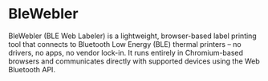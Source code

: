 # BleWebler
BleWebler (BLE Web Labeler) is a lightweight, browser-based label printing tool that connects to Bluetooth Low Energy (BLE) thermal printers – no drivers, no apps, no vendor lock-in. It runs entirely in Chromium-based browsers and communicates directly with supported devices using the Web Bluetooth API.
